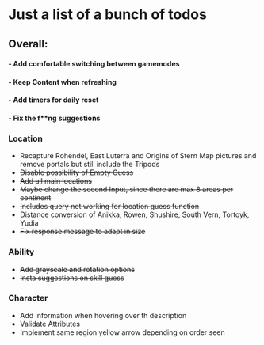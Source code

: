 # Just a list of a bunch of todos

## __Overall:__
#### - Add comfortable switching between gamemodes
#### - Keep Content when refreshing
#### - Add timers for daily reset
#### - Fix the f**ng suggestions

### __Location__
- Recapture Rohendel, East Luterra and Origins of Stern Map pictures and remove portals but still include the Tripods
- ~~Disable possibility of Empty Guess~~
- ~~Add all main locations~~
- ~~Maybe change the second Input, since there are max 8 areas per continent~~
- ~~Includes query not working for location guess function~~
- Distance conversion of Anikka, Rowen, Shushire, South Vern, Tortoyk, Yudia
- ~~Fix response message to adapt in size~~

### __Ability__
- ~~Add grayscale and rotation options~~
- ~~Insta suggestions on skill guess~~

### __Character__
- Add information when hovering over th description
- Validate Attributes
- Implement same region yellow arrow depending on order seen